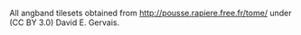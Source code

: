 All angband tilesets obtained from http://pousse.rapiere.free.fr/tome/ under (CC BY 3.0) David E. Gervais.
